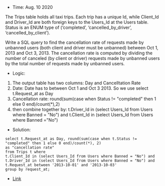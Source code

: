 * Time: Aug. 10 2020

The Trips table holds all taxi trips. Each trip has a unique Id, while Client_Id and Driver_Id are both foreign keys to the Users_Id at the Users table. 
Status is an ENUM type of (‘completed’, ‘cancelled_by_driver’, ‘cancelled_by_client’).

Write a SQL query to find the cancellation rate of requests made by unbanned users (both client and driver must be unbanned) between Oct 1, 2013 and Oct 3, 2013. 
The cancellation rate is computed by dividing the number of canceled (by client or driver) requests made by unbanned users by the total number of requests 
made by unbanned users.

* Logic:
1. The output table has two columns: Day and Cancelltation Rate
2. Date: Date has to between Oct 1 and Oct 3 2013. 
So we use select t.Request_at as Day
3. Cancellation rate: round(sum(case when Status != "completed" then 1 else 0 end)/count(*),2)
4. then combine together by: t.Driver_Id in (select Users_Id from Users where Banned = "No") and t.Client_Id in (select Users_Id from Users where Banned ="No")

* Solution:

```
select t.Request_at as Day, round(sum(case when t.Status != "completed" then 1 else 0 end)/count(*), 2)
as "cancellation rate"
from Trips t where
t.Client_Id in (select Users_Id from Users where Banned = "No") and
t.Driver_Id in (select Users_Id from Users where Banned = "No") and
t.Request_at between '2013-10-01' and '2013-10-03'
group by request_at;

```

* [Link](https://leetcode.com/problems/trips-and-users/)
